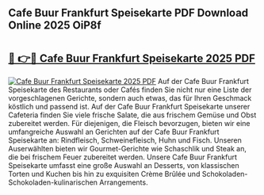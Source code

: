 ## Cafe Buur Frankfurt Speisekarte PDF Download Online 2025 OiP8f

# <h2><a href="http://gc5yrs.nevu.top/?p=Cafe+Buur+Frankfurt+Speisekarte">🔗 👉🔴 Cafe Buur Frankfurt Speisekarte 2025 PDF</a></h2>

[![Cafe Buur Frankfurt Speisekarte 2025 PDF](https://i.imgur.com/dBaPXMq.png)](http://gc5yrs.nevu.top/?p=Cafe+Buur+Frankfurt+Speisekarte)
Auf der Cafe Buur Frankfurt Speisekarte des Restaurants oder Cafés finden Sie nicht nur eine Liste der vorgeschlagenen Gerichte, sondern auch etwas, das für Ihren Geschmack köstlich und passend ist. Auf der Cafe Buur Frankfurt Speisekarte unserer Cafeteria finden Sie viele frische Salate, die aus frischem Gemüse und Obst zubereitet werden. Für diejenigen, die Fleisch bevorzugen, bieten wir eine umfangreiche Auswahl an Gerichten auf der Cafe Buur Frankfurt Speisekarte an: Rindfleisch, Schweinefleisch, Huhn und Fisch. Unseren Auserwählten bieten wir Gourmet-Gerichte wie Schaschlik und Steak an, die bei frischem Feuer zubereitet werden. Unsere Cafe Buur Frankfurt Speisekarte umfasst eine große Auswahl an Desserts, von klassischen Torten und Kuchen bis hin zu exquisiten Crème Brûlée und Schokoladen-Schokoladen-kulinarischen Arrangements.
